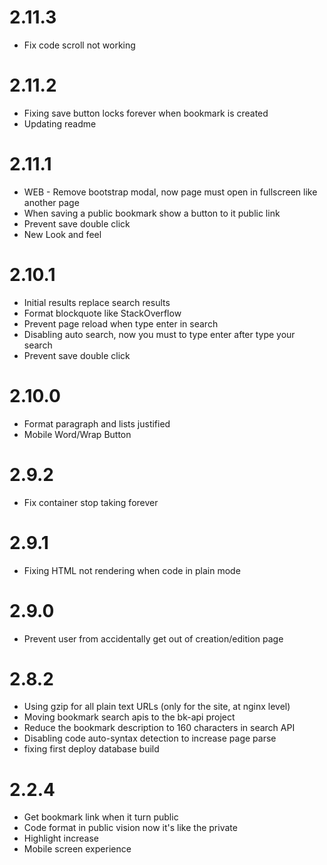 # 2.11.3
* Fix code scroll not working

# 2.11.2
* Fixing save button locks forever when bookmark is created
* Updating readme

# 2.11.1
* WEB - Remove bootstrap modal, now page must open in fullscreen like another page 
* When saving a public bookmark show a button to it public link
* Prevent save double click
* New Look and feel

# 2.10.1
* Initial results replace search results
* Format blockquote like StackOverflow
* Prevent page reload when type enter in search
* Disabling auto search, now you must to type enter after type your search
* Prevent save double click

# 2.10.0
* Format paragraph and lists justified
* Mobile Word/Wrap Button

# 2.9.2
* Fix container stop taking forever

# 2.9.1
* Fixing HTML not rendering when code in plain mode

# 2.9.0
* Prevent user from accidentally get out of creation/edition page

# 2.8.2
* Using gzip for all plain text URLs (only for the site, at nginx level)
* Moving bookmark search  apis to the bk-api project
* Reduce the bookmark description to 160 characters  in search API
* Disabling code auto-syntax detection to increase page parse
* fixing first deploy database build

# 2.2.4
* Get bookmark link when it turn public
* Code format in public vision now it's like the private
* Highlight increase
* Mobile screen experience
